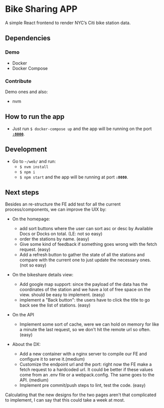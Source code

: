 # Bike Sharing APP

A simple React frontend to render NYC’s Citi bike station data.

## Dependencies

### Demo

- Docker
- Docker Compose

### Contribute

Demo ones and also:

- nvm

## How to run the app

- Just run `$ docker-compose up` and the app will be running on the port [**`:8000`**](localhost:8000).

## Development

- Go to `~/web/` and run:
  - `$ nvm install`
  - `$ npm i`
  - `$ npm start` and the app will be running at port **`:8080`**.

## Next steps

Besides an re-structure the FE add test for all the current process/components, we can improve the UIX by:

- On the homepage:
  - add sort buttons where the user can sort asc or desc by Available Docs or Docks on total. (LE: not so easy)
  - order the stations by name. (easy)
  - Give some kind of feedback if something goes wrong with the fetch request. (easy)
  - Add a refresh button to gather the state of all the stations and compare with the current one to just update the necessary ones. (not so easy)

- On the bikeshare details view:
  - Add google map support: since the payload of the data has the coordinates of the station and we have a lot of free space on the view. should be easy to implement. (easy)
  - implement a "Back button": the users have to click the title to go back see the list of stations. (easy)

- On the API
  - Implement some sort of cache, were we can hold on memory for like a minute the last request, so we don't hit the remote url so often. (easy)

- About the DX:
  - Add a new container with a nginx server to compile our FE and configure it to serve it.(medium)
  - Customize the endpoint url and the port: right now the FE make a fetch request to a hardcoded url. It could be better if these values come from an .env file or a webpack.config. The same goes to the API. (medium)
  - Implement pre commit/push steps to lint, test the code. (easy)

Calculating that the new designs for the two pages aren't that complicated to implement, I can say that this could take a week at most.
